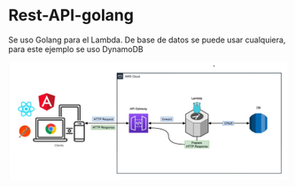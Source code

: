 # Rest-API-golang

Se uso Golang para el Lambda.
De base de datos se puede usar cualquiera, para este ejemplo se uso DynamoDB

![Image text](https://github.com/Skpow1234/Rest-API-golang/blob/main/RestGolang.PNG)
